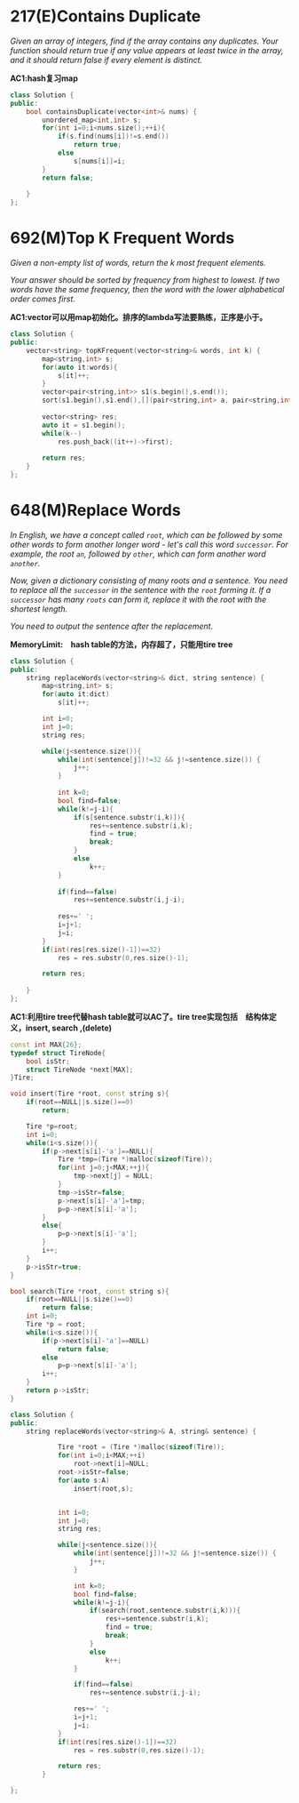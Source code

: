 # 217(E)Contains Duplicate

*Given an array of integers, find if the array contains any duplicates. Your function should return true if any value appears at least twice in the array, and it should return false if every element is distinct.*



**AC1:hash复习map**

```c++
class Solution {
public:
    bool containsDuplicate(vector<int>& nums) {
        unordered_map<int,int> s;
        for(int i=0;i<nums.size();++i){
            if(s.find(nums[i])!=s.end())
                return true;
            else
                s[nums[i]]=i;
        }
        return false;
        
    }
};
```



# 692(M)Top K Frequent Words

*Given a non-empty list of words, return the k most frequent elements.*

*Your answer should be sorted by frequency from highest to lowest. If two words have the same frequency, then the word with the lower alphabetical order comes first.*



**AC1:vector可以用map初始化。排序的lambda写法要熟练，正序是小于。**

```c++
class Solution {
public:
    vector<string> topKFrequent(vector<string>& words, int k) {
        map<string,int> s;
        for(auto it:words){
            s[it]++;
        }
        vector<pair<string,int>> s1(s.begin(),s.end());
        sort(s1.begin(),s1.end(),[](pair<string,int> a, pair<string,int>b){return a.second!=b.second?a.second>b.second:a.first<b.first;});
        
        vector<string> res;
        auto it = s1.begin();
        while(k--)
            res.push_back((it++)->first);
        
        return res;
    }
};
```



# 648(M)Replace Words

*In English, we have a concept called `root`, which can be followed by some other words to form another longer word - let's call this word `successor`. For example, the root `an`, followed by `other`, which can form another word `another`.*

*Now, given a dictionary consisting of many roots and a sentence. You need to replace all the `successor` in the sentence with the `root` forming it. If a `successor` has many `roots` can form it, replace it with the root with the shortest length.*

*You need to output the sentence after the replacement.*



**MemoryLimit:　hash table的方法，内存超了，只能用tire tree**

```c++
class Solution {
public:
    string replaceWords(vector<string>& dict, string sentence) {
        map<string,int> s;
        for(auto it:dict)
            s[it]++;

        int i=0;
        int j=0;
        string res;

        while(j<sentence.size()){
            while(int(sentence[j])!=32 && j!=sentence.size()) {
                j++;
            }
            
            int k=0;
            bool find=false;
            while(k!=j-i){
                if(s[sentence.substr(i,k)]){
                    res+=sentence.substr(i,k);
                    find = true;
                    break;
                }
                else
                    k++;
            }
            
            if(find==false)
                res+=sentence.substr(i,j-i);
            
            res+=' ';
            i=j+1;
            j=i;
        }
        if(int(res[res.size()-1])==32)
            res = res.substr(0,res.size()-1);

        return res;
        
    }
};
```



**AC1:利用tire tree代替hash table就可以AC了。tire tree实现包括　结构体定义，insert, search ,(delete)**

```c++
const int MAX{26};
typedef struct TireNode{
    bool isStr;
    struct TireNode *next[MAX];
}Tire;

void insert(Tire *root, const string s){
    if(root==NULL||s.size()==0)
        return;

    Tire *p=root;
    int i=0;
    while(i<s.size()){
        if(p->next[s[i]-'a']==NULL){
            Tire *tmp=(Tire *)malloc(sizeof(Tire));
            for(int j=0;j<MAX;++j){
                tmp->next[j] = NULL;
            }
            tmp->isStr=false;
            p->next[s[i]-'a']=tmp;
            p=p->next[s[i]-'a'];
        }
        else{
            p=p->next[s[i]-'a'];
        }
        i++;
    }
    p->isStr=true;
}

bool search(Tire *root, const string s){
    if(root==NULL||s.size()==0)
        return false;
    int i=0;
    Tire *p = root;
    while(i<s.size()){
        if(p->next[s[i]-'a']==NULL)
            return false;
        else
            p=p->next[s[i]-'a'];
        i++;
    }
    return p->isStr;
}

class Solution {
public:
    string replaceWords(vector<string>& A, string& sentence) {

            Tire *root = (Tire *)malloc(sizeof(Tire));
            for(int i=0;i<MAX;++i)
                root->next[i]=NULL;
            root->isStr=false;
            for(auto s:A)
                insert(root,s);


            int i=0;
            int j=0;
            string res;

            while(j<sentence.size()){
                while(int(sentence[j])!=32 && j!=sentence.size()) {
                    j++;
                }

                int k=0;
                bool find=false;
                while(k!=j-i){
                    if(search(root,sentence.substr(i,k))){
                        res+=sentence.substr(i,k);
                        find = true;
                        break;
                    }
                    else
                        k++;
                }

                if(find==false)
                    res+=sentence.substr(i,j-i);

                res+=' ';
                i=j+1;
                j=i;
            }
            if(int(res[res.size()-1])==32)
                res = res.substr(0,res.size()-1);

            return res;
        }

};
```

